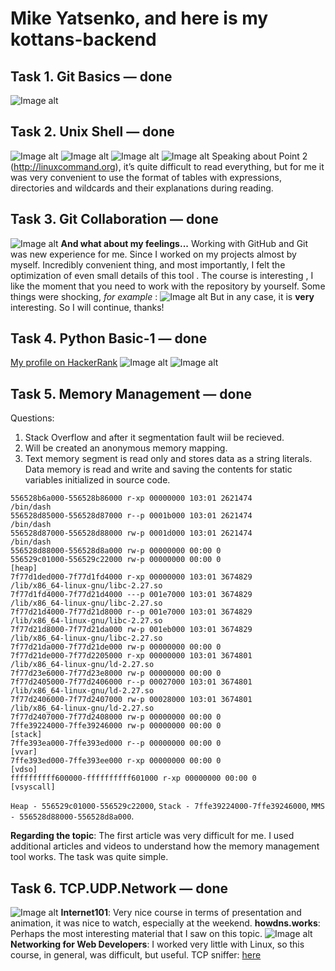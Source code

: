 # Mike Yatsenko, and here is my kottans-backend

## Task 1. Git Basics —  done
![Image alt](https://github.com/MikeYatsenko/kottans-backend/blob/master/Git_Intro/git.png)
## Task 2. Unix Shell —  done
![Image alt](https://github.com/MikeYatsenko/kottans-backend/blob/master/Unix_Shell/1.png)
![Image alt](https://github.com/MikeYatsenko/kottans-backend/blob/master/Unix_Shell/2.png)
![Image alt](https://github.com/MikeYatsenko/kottans-backend/blob/master/Unix_Shell/3.png)
![Image alt](https://github.com/MikeYatsenko/kottans-backend/blob/master/Unix_Shell/4.png)
Speaking about Point 2 (http://linuxcommand.org), it’s quite difficult to read everything, but for me it was very convenient to use the format of tables with expressions, directories and wildcards and their explanations during reading.
## Task 3. Git Collaboration —  done
![Image alt](https://github.com/MikeYatsenko/kottans-backend/blob/master/Git_Collaboration/git.png)
<strong> And what about my feelings...</strong> 
Working with GitHub and Git was new experience for me. Since I worked on my projects almost by myself. Incredibly convenient thing, and most importantly, I felt the optimization of even small details of this tool . The course is interesting , I like the moment that you need to work with the repository by yourself.
Some things were shocking, <i> for example </i>: ![Image alt](https://github.com/MikeYatsenko/kottans-backend/blob/master/Git_Collaboration/4.png)
But in any case, it is <b>very</b> interesting.
So I will continue, thanks!
## Task 4. Python Basic-1 —  done
[My profile on HackerRank](https://www.hackerrank.com/yatsbb)
![Image alt](https://github.com/MikeYatsenko/kottans-backend/blob/master/Python_basic1/1.png)
![Image alt](https://github.com/MikeYatsenko/kottans-backend/blob/master/Python_basic1/2.png)
## Task 5. Memory Management — done
Questions:
1. Stack Overflow and after it segmentation fault wiil be recieved.
2. Will be created an anonymous memory mapping.
3. Text memory segment is read only and stores data as a string literals. Data memory is read and write and saving the contents for static variables initialized in source code.

```
556528b6a000-556528b86000 r-xp 00000000 103:01 2621474                   /bin/dash
556528d85000-556528d87000 r--p 0001b000 103:01 2621474                   /bin/dash
556528d87000-556528d88000 rw-p 0001d000 103:01 2621474                   /bin/dash
556528d88000-556528d8a000 rw-p 00000000 00:00 0
556529c01000-556529c22000 rw-p 00000000 00:00 0                          [heap]
7f77d1ded000-7f77d1fd4000 r-xp 00000000 103:01 3674829                   /lib/x86_64-linux-gnu/libc-2.27.so
7f77d1fd4000-7f77d21d4000 ---p 001e7000 103:01 3674829                   /lib/x86_64-linux-gnu/libc-2.27.so
7f77d21d4000-7f77d21d8000 r--p 001e7000 103:01 3674829                   /lib/x86_64-linux-gnu/libc-2.27.so
7f77d21d8000-7f77d21da000 rw-p 001eb000 103:01 3674829                   /lib/x86_64-linux-gnu/libc-2.27.so
7f77d21da000-7f77d21de000 rw-p 00000000 00:00 0
7f77d21de000-7f77d2205000 r-xp 00000000 103:01 3674801                   /lib/x86_64-linux-gnu/ld-2.27.so
7f77d23e6000-7f77d23e8000 rw-p 00000000 00:00 0
7f77d2405000-7f77d2406000 r--p 00027000 103:01 3674801                   /lib/x86_64-linux-gnu/ld-2.27.so
7f77d2406000-7f77d2407000 rw-p 00028000 103:01 3674801                   /lib/x86_64-linux-gnu/ld-2.27.so
7f77d2407000-7f77d2408000 rw-p 00000000 00:00 0
7ffe39224000-7ffe39246000 rw-p 00000000 00:00 0                          [stack]
7ffe393ea000-7ffe393ed000 r--p 00000000 00:00 0                          [vvar]
7ffe393ed000-7ffe393ee000 r-xp 00000000 00:00 0                          [vdso]
ffffffffff600000-ffffffffff601000 r-xp 00000000 00:00 0                  [vsyscall]
```
 `Heap - 556529c01000-556529c22000`, `Stack - 7ffe39224000-7ffe39246000`, `MMS - 556528d88000-556528d8a000`.
 
**Regarding the topic**: The first article was very difficult for me. I used additional articles and videos to understand how the memory management tool works. The task was quite simple.

## Task 6. TCP.UDP.Network — done
![Image alt](https://github.com/MikeYatsenko/kottans-backend/blob/master/Task_Networks/4.png)
<b>Internet101</b>: Very nice course in terms of presentation and animation, it was nice to watch, especially at the weekend.
<b>howdns.works</b>: Perhaps the most interesting material that I saw on this topic.
![Image alt](https://github.com/MikeYatsenko/kottans-backend/blob/master/Task_Networks/5.png)
<b>Networking for Web Developers</b>: I worked very little with Linux, so this course, in general, was difficult, but useful.
TCP sniffer: [here](https://github.com/MikeYatsenko/kottans-backend/blob/master/Task_Networks/sniffer.py)
 
